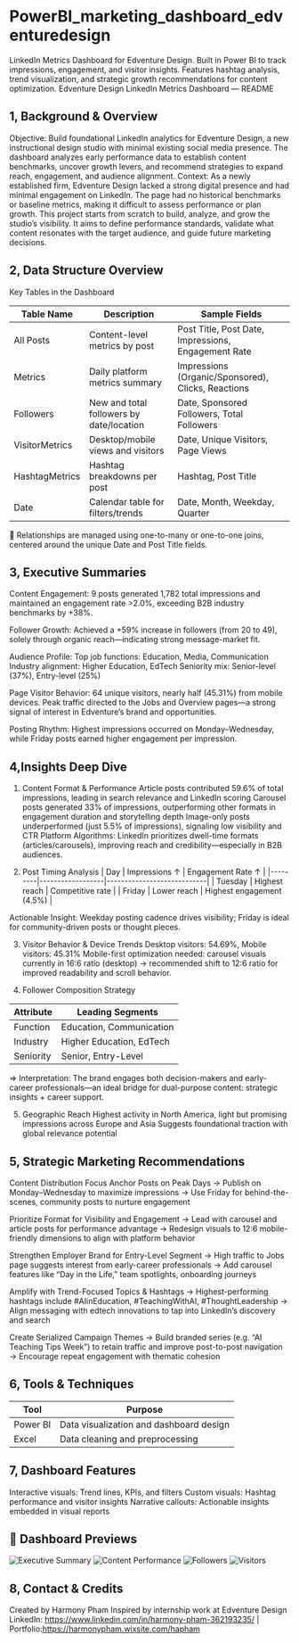 # PowerBI_marketing_dashboard_edventuredesign
LinkedIn Metrics Dashboard for Edventure Design. Built in Power BI to track impressions, engagement, and visitor insights. Features hashtag analysis, trend visualization, and strategic growth recommendations for content optimization.
Edventure Design LinkedIn Metrics Dashboard — README

## 1️, Background & Overview
Objective:
 Build foundational LinkedIn analytics for Edventure Design, a new instructional design studio with minimal existing social media presence. The dashboard analyzes early performance data to establish content benchmarks, uncover growth levers, and recommend strategies to expand reach, engagement, and audience alignment.
Context:
As a newly established firm, Edventure Design lacked a strong digital presence and had minimal engagement on LinkedIn. The page had no historical benchmarks or baseline metrics, making it difficult to assess performance or plan growth. This project starts from scratch to build, analyze, and grow the studio’s visibility. It aims to define performance standards, validate what content resonates with the target audience, and guide future marketing decisions.

## 2️, Data Structure Overview
Key Tables in the Dashboard

| Table Name      | Description                              | Sample Fields                                      |
|-----------------|------------------------------------------|----------------------------------------------------|
| All Posts       | Content-level metrics by post            | Post Title, Post Date, Impressions, Engagement Rate|
| Metrics         | Daily platform metrics summary           | Impressions (Organic/Sponsored), Clicks, Reactions |
| Followers       | New and total followers by date/location | Date, Sponsored Followers, Total Followers         |
| VisitorMetrics  | Desktop/mobile views and visitors        | Date, Unique Visitors, Page Views                  |
| HashtagMetrics  | Hashtag breakdowns per post              | Hashtag, Post Title                                |
| Date            | Calendar table for filters/trends        | Date, Month, Weekday, Quarter                      |
📌 Relationships are managed using one-to-many or one-to-one joins, centered around the unique Date and Post Title fields. 

## 3, Executive Summaries
Content Engagement: 9 posts generated 1,782 total impressions and maintained an engagement rate >2.0%, exceeding B2B industry benchmarks by +38%.

Follower Growth: Achieved a +59% increase in followers (from 20 to 49), solely through organic reach—indicating strong message-market fit.

Audience Profile:
Top job functions: Education, Media, Communication
Industry alignment: Higher Education, EdTech
Seniority mix: Senior-level (37%), Entry-level (25%)

Page Visitor Behavior: 64 unique visitors, nearly half (45.31%) from mobile devices. Peak traffic directed to the Jobs and Overview pages—a strong signal of interest in Edventure’s brand and opportunities.

Posting Rhythm: Highest impressions occurred on Monday–Wednesday, while Friday posts earned higher engagement per impression.

## 4,Insights Deep Dive
1. Content Format & Performance
Article posts contributed 59.6% of total impressions, leading in search relevance and LinkedIn scoring
Carousel posts generated 33% of impressions, outperforming other formats in engagement duration and storytelling depth
Image-only posts underperformed (just 5.5% of impressions), signaling low visibility and CTR
Platform Algorithms: LinkedIn prioritizes dwell-time formats (articles/carousels), improving reach and credibility—especially in B2B audiences.

2. Post Timing Analysis
| Day     | Impressions ↑    | Engagement Rate ↑          |
|---------|------------------|----------------------------|
| Tuesday | Highest reach    | Competitive rate           |
| Friday  | Lower reach      | Highest engagement (4.5%)  |

Actionable Insight: Weekday posting cadence drives visibility; Friday is ideal for community-driven posts or thought pieces.

3. Visitor Behavior & Device Trends
Desktop visitors: 54.69%, Mobile visitors: 45.31%
Mobile-first optimization needed: carousel visuals currently in 16:6 ratio (desktop) → recommended shift to 12:6 ratio for improved readability and scroll behavior.

4. Follower Composition Strategy

| Attribute | Leading Segments              |
|-----------|-------------------------------|
| Function  | Education, Communication      |
| Industry  | Higher Education, EdTech      |
| Seniority | Senior, Entry-Level           |

=> Interpretation: The brand engages both decision-makers and early-career professionals—an ideal bridge for dual-purpose content: strategic insights + career support.

5. Geographic Reach
Highest activity in North America, light but promising impressions across Europe and Asia
Suggests foundational traction with global relevance potential

## 5, Strategic Marketing Recommendations
Content Distribution Focus
Anchor Posts on Peak Days
 → Publish on Monday–Wednesday to maximize impressions
 → Use Friday for behind-the-scenes, community posts to nurture engagement


Prioritize Format for Visibility and Engagement
 → Lead with carousel and article posts for performance advantage
 → Redesign visuals to 12:6 mobile-friendly dimensions to align with platform behavior


Strengthen Employer Brand for Entry-Level Segment
 → High traffic to Jobs page suggests interest from early-career professionals
 → Add carousel features like “Day in the Life,” team spotlights, onboarding journeys


Amplify with Trend-Focused Topics & Hashtags
 → Highest-performing hashtags include #AIinEducation, #TeachingWithAI, #ThoughtLeadership
 → Align messaging with edtech innovations to tap into LinkedIn’s discovery and search

Create Serialized Campaign Themes
 → Build branded series (e.g. “AI Teaching Tips Week”) to retain traffic and improve post-to-post navigation
 → Encourage repeat engagement with thematic cohesion

## 6, Tools & Techniques
| Tool     | Purpose                                      |
|----------|----------------------------------------------|
| Power BI | Data visualization and dashboard design      |
| Excel    | Data cleaning and preprocessing              |

## 7, Dashboard Features
Interactive visuals: Trend lines, KPIs, and filters
Custom visuals: Hashtag performance and visitor insights
Narrative callouts: Actionable insights embedded in visual reports

## 📸 Dashboard Previews

![Executive Summary](./assets/Screenshot-2025-08-03-182506.png)
![Content Performance](./assets/Screenshot-2025-08-03-182537.png)
![Followers](./assets/Screenshot-2025-08-03-182552.png)
![Visitors](./assets/Screenshot-2025-08-03-182610.png)

## 8, Contact & Credits
Created by Harmony Pham
Inspired by internship work at Edventure Design
LinkedIn: https://www.linkedin.com/in/harmony-pham-362193235/ | Portfolio:https://harmonypham.wixsite.com/hapham